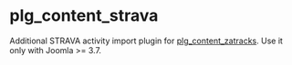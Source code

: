 # plg_content_strava
Additional STRAVA activity import plugin for [plg_content_zatracks](https://github.com/christianhent/plg_content_zatracks). Use it only with Joomla >= 3.7.
